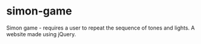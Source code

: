 # simon-game
Simon game - requires a user to repeat the sequence of tones and lights.
A website made using jQuery.
